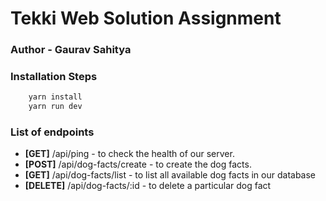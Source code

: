 # Tekki Web Solution Assignment

### Author - Gaurav Sahitya

### Installation Steps

```sh
    yarn install
    yarn run dev
```


### List of endpoints

- **[GET]** /api/ping - to check the health of our server.
- **[POST]** /api/dog-facts/create - to create the dog facts.
- **[GET]** /api/dog-facts/list - to list all available dog facts in our database
- **[DELETE]** /api/dog-facts/:id - to delete a particular dog fact